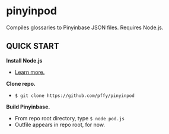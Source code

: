 # pinyinpod
Compiles glossaries to Pinyinbase JSON files. Requires Node.js.


## QUICK START


**Install Node.js**
+ [Learn more.][gh_getnode]

**Clone repo.**
+ `$ git clone https://github.com/pffy/pinyinpod`

**Build Pinyinbase.**
+ From repo root directory, type `$ node pod.js`
+ Outfile appears in repo root, for now.

[gh_getnode]: https://github.com/nodejs/node-v0.x-archive/wiki/Installing-Node.js-via-package-manager